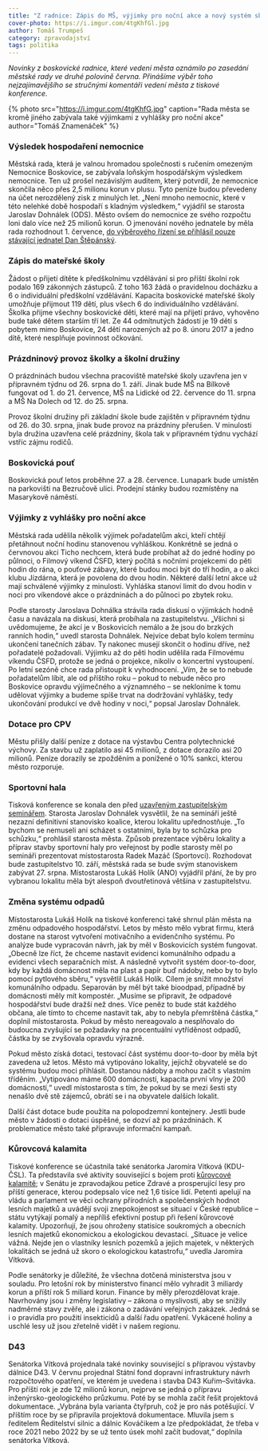 ```yaml
---
title: "Z radnice: Zápis do MŠ, výjimky pro noční akce a nový systém sběru odpadů"
cover-photo: https://i.imgur.com/4tgKhfGl.jpg
author: Tomáš Trumpeš
category: zpravodajství
tags: politika
---
```


*Novinky z boskovické radnice, které vedení města oznámilo po zasedání městské rady ve druhé polovině června. Přinášíme výběr toho nejzajímavějšího se stručnými komentáři vedení města z tiskové konference.*

{% photo src="https://i.imgur.com/4tgKhfG.jpg" caption="Rada města se kromě jiného zabývala také výjimkami z vyhlášky pro noční akce" author="Tomáš Znamenáček" %}

### Výsledek hospodaření nemocnice

Městská rada, která je valnou hromadou společnosti s ručením omezeným Nemocnice Boskovice, se zabývala loňským hospodářským výsledkem nemocnice. Ten už prošel nezávislým auditem, který potvrdil, že nemocnice skončila něco přes 2,5 milionu korun v plusu. Tyto peníze budou převedeny na účet nerozdělený zisk z minulých let. „Není mnoho nemocnic, které v této nelehké době hospodaří s kladným výsledkem,“ vyjádřil se starosta Jaroslav Dohnálek (ODS). Město ovšem do nemocnice ze svého rozpočtu loni dalo více než 25 milionů korun. O jmenování nového jednatele by měla rada rozhodnout 1. července, [do výběrového řízení se přihlásil pouze stávající jednatel Dan Štěpánský](https://ohlasy.info/clanky/2019/06/konkurz-nemocnice.html).

### Zápis do mateřské školy

Žádost o přijetí dítěte k předškolnímu vzdělávání si pro příští školní rok podalo 169 zákonných zástupců. Z toho 163 žádá o pravidelnou docházku a 6 o individuální předškolní vzdělávání. Kapacita boskovické mateřské školy umožňuje přijmout 119 dětí, plus všech 6 do individuálního vzdělávání. Školka přijme všechny boskovické děti, které mají na přijetí právo, vyhověno bude také dětem starším tří let. Ze 44 odmítnutých žádostí je 19 dětí s pobytem mimo Boskovice, 24 dětí narozených až po 8. únoru 2017 a jedno dítě, které nesplňuje povinnost očkování.

### Prázdninový provoz školky a školní družiny

O prázdninách budou všechna pracoviště mateřské školy uzavřena jen v přípravném týdnu od 26. srpna do 1. září. Jinak bude MŠ na Bílkově fungovat od 1. do 21. července, MŠ na Lidické od 22. července do 11. srpna a MŠ Na Dolech od 12. do 25. srpna.

Provoz školní družiny při základní škole bude zajištěn v přípravném týdnu od 26. do 30. srpna, jinak bude provoz na prázdniny přerušen. V minulosti byla družina uzavřena celé prázdniny, škola tak v přípravném týdnu vychází vstříc zájmu rodičů.

### Boskovická pouť

Boskovická pouť letos proběhne 27. a 28. července. Lunapark bude umístěn na parkovišti na Bezručově ulici. Prodejní stánky budou rozmístěny na Masarykově náměstí.

### Výjimky z vyhlášky pro noční akce

Městská rada udělila několik výjimek pořadatelům akci, kteří chtějí přetáhnout noční hodinu stanovenou vyhláškou. Konkrétně se jedná o červnovou akci Ticho nechcem, která bude probíhat až do jedné hodiny po půlnoci, o Filmový víkend ČSFD, který počítá s nočními projekcemi do pěti hodin do rána, o pouťové zábavy, které budou moci být do tří hodin, a o akci klubu Jízdárna, která je povolena do dvou hodin. Některé další letní akce už mají schválené výjimky z minulosti. Vyhláška stanoví limit do dvou hodin v noci pro víkendové akce o prázdninách a do půlnoci po zbytek roku.

Podle starosty Jaroslava Dohnálka strávila rada diskusí o výjimkách hodně času a navázala na diskusi, která probíhala na zastupitelstvu. „Všichni si uvědomujeme, že akcí  je v Boskovicích nemálo a že jsou do brzkých ranních hodin,“ uvedl starosta Dohnálek. Nejvíce debat bylo kolem termínu ukončení tanečních zábav. Ty nakonec musejí skončit o hodinu dříve, než pořadatelé požadovali. Výjimku až do pěti hodin udělila rada Filmovému víkendu ČSFD, protože se jedná o projekce, nikoliv o koncertní vystoupení. Po letní sezóně chce rada přistoupit k vyhodnocení. „Vím, že se to nebude pořadatelům líbit, ale od příštího roku – pokud to nebude něco pro Boskovice opravdu výjimečného a významného – se nekloníme k tomu udělovat výjimky a budeme spíše trvat na dodržování vyhlášky, tedy ukončování produkcí ve dvě hodiny v noci,“ popsal Jaroslav Dohnálek.

### Dotace pro CPV

Městu přišly další peníze z dotace na výstavbu Centra polytechnické výchovy. Za stavbu už zaplatilo asi 45 milionů, z dotace dorazilo asi 20 milionů. Peníze dorazily se zpožděním a ponížené o 10% sankci, kterou město rozporuje.

### Sportovní hala

Tisková konference se konala den před [uzavřeným zastupitelským seminářem](https://ohlasy.info/clanky/2019/06/seminar-hala.html). Starosta Jaroslav Dohnálek vysvětlil, že na semináři ještě nezazní definitivní stanovisko koalice, kterou lokalitu upřednostňuje. „To bychom se nemuseli ani scházet s ostatními, byla by to schůzka pro schůzku,“ prohlásil starosta města. Způsob prezentace výběru lokality a příprav stavby sportovní haly pro veřejnost by podle starosty měl po semináři prezentovat místostarosta Radek Mazáč (Sportovci). Rozhodovat bude zastupitelstvo 10. září, městská rada se bude svým stanoviskem zabývat 27. srpna. Místostarosta Lukáš Holík (ANO) vyjádřil přání, že by pro vybranou lokalitu měla být alespoň dvoutřetinová většina v zastupitelstvu.

### Změna systému odpadů

Místostarosta Lukáš Holík na tiskové konferenci také shrnul plán města na změnu odpadového hospodářství. Letos by město mělo vybrat firmu, která dostane na starost vytvoření motivačního a evidenčního systému. Po analýze bude vypracován návrh, jak by měl v Boskovicích systém fungovat. „Obecně lze říct, že chceme nastavit evidenci komunálního odpadu a evidenci všech separačních míst. A následně vytvořit systém door-to-door, kdy by každá domácnost měla na plast a papír buď nádoby, nebo by to bylo pomocí pytlového sběru,“ vysvětlil Lukáš Holík. Cílem je snížit množství komunálního odpadu. Separován by měl být také bioodpad, případně by domácnosti měly mít kompostér. „Musíme se připravit, že odpadové hospodářství bude dražší než dnes. Více peněz to bude stát každého občana, ale tímto to chceme nastavit tak, aby to nebyla přemrštěná částka,“ doplnil místostarosta. Pokud by město nereagovalo a nesplňovalo do budoucna zvyšující se požadavky na procentuální vytříděnost odpadů, částka by se zvyšovala opravdu výrazně.

Pokud město získá dotaci, testovací část systému door-to-door by měla být zavedena už letos. Město má vytipováno lokality, jejichž obyvatelé se do systému budou moci přihlásit. Dostanou nádoby a mohou začít s vlastním tříděním. „Vytipováno máme 600 domácností, kapacita první vlny je 200 domácností,“ uvedl místostarosta s tím, že pokud by se mezi šesti sty nenašlo dvě stě zájemců, obrátí se i na obyvatele dalších lokalit.

Další část dotace bude použita na polopodzemní kontejnery. Jestli bude město v žádosti o dotaci úspěšné, se dozví až po prázdninách. K problematice město také připravuje informační kampaň.

### Kůrovcová kalamita

Tiskové konference se účastnila také senátorka Jaromíra Vítková (KDU-ČSL). Ta představila své aktivity související s bojem proti [kůrovcové kalamitě](https://ohlasy.info/clanky/2018/08/rozhovor-minx.html); v Senátu je zpravodajkou petice Zdravé a prosperující lesy pro příští generace, kterou podepsalo více než 1,6 tisíce lidí. Petenti apelují na vládu a parlament ve věci ochrany přírodních a společenských hodnot lesních majetků a uvádějí svoji znepokojenost se situací v České republice – státu vytýkají pomalý a nepříliš efektivní postup při řešení kůrovcové kalamity. Upozorňují, že jsou ohroženy statisíce soukromých a obecních lesních majetků ekonomickou a ekologickou devastací. „Situace je velice vážná. Nejde jen o vlastníky lesních pozemků a jejich majetek, v některých lokalitách se jedná už skoro o ekologickou katastrofu,“ uvedla Jaromíra Vítková.

Podle senátorky je důležité, že všechna dotčená ministerstva jsou v souladu. Pro letošní rok by ministerstvo financí mělo vyhradit 3 miliardy korun a příští rok 5 miliard korun. Finance by měly přerozdělovat kraje. Navrhovány jsou i změny legislativy – zákona o myslivosti, aby se snížily nadměrné stavy zvěře, ale i zákona o zadávání veřejných zakázek. Jedná se i o pravidla pro použití insekticidů a další řadu opatření. Vykácené holiny a uschlé lesy už jsou zřetelně vidět i v našem regionu.

### D43

Senátorka Vítková projednala také novinky související s přípravou výstavby dálnice D43. V červnu projednal Státní fond dopravní infrastruktury návrh rozpočtového opatření, ve kterém je uvedena i stavba D43 Kuřim–Svitávka. Pro příští rok je zde 12 milionů korun, nejprve se jedná o přípravu inženýrsko-geologického průzkumu. Poté by se mohla začít řešit projektová dokumentace. „Vybrána byla varianta čtyřpruh, což je pro nás potěšující. V příštím roce by se připravila projektová dokumentace. Mluvila jsem s ředitelem Ředitelství silnic a dálnic Kováčikem a lze předpokládat, že třeba v roce 2021 nebo 2022 by se už tento úsek mohl začít budovat,“ doplnila senátorka Vítková.
